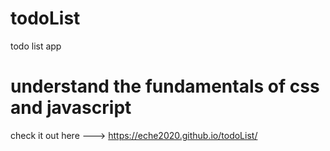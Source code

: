 # todoList
todo list app
# understand the fundamentals of css and javascript
check it out here ---> https://eche2020.github.io/todoList/

